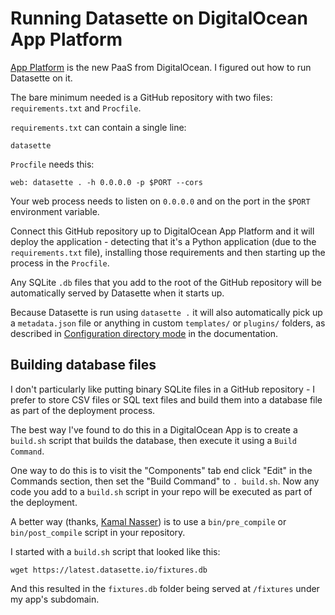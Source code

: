 # Running Datasette on DigitalOcean App Platform

[App Platform](https://www.digitalocean.com/docs/app-platform/) is the new PaaS from DigitalOcean. I figured out how to run Datasette on it.

The bare minimum needed is a GitHub repository with two files: `requirements.txt` and `Procfile`.

`requirements.txt` can contain a single line:
```
datasette
```
`Procfile` needs this:
```
web: datasette . -h 0.0.0.0 -p $PORT --cors
```

Your web process needs to listen on `0.0.0.0` and on the port in the `$PORT` environment variable.

Connect this GitHub repository up to DigitalOcean App Platform and it will deploy the application - detecting that it's a Python application (due to the `requirements.txt` file), installing those requirements and then starting up the process in the `Procfile`.

Any SQLite `.db` files that you add to the root of the GitHub repository will be automatically served by Datasette when it starts up.

Because Datasette is run using `datasette .` it will also automatically pick up a `metadata.json` file or anything in custom `templates/` or `plugins/` folders, as described in [Configuration directory mode](https://docs.datasette.io/en/stable/config.html#configuration-directory-mode) in the documentation.

## Building database files

I don't particularly like putting binary SQLite files in a GitHub repository - I prefer to store CSV files or SQL text files and build them into a database file as part of the deployment process.

The best way I've found to do this in a DigitalOcean App is to create a `build.sh` script that builds the database, then execute it using a `Build Command`.

One way to do this is to visit the "Components" tab end click "Edit" in the Commands section, then set the "Build Command" to `. build.sh`. Now any code you add to a `build.sh` script in your repo will be executed as part of the deployment.

A better way (thanks, [Kamal Nasser](https://www.digitalocean.com/community/questions/configure-a-build-command-for-a-python-project-without-using-the-web-ui?comment=92105)) is to use a `bin/pre_compile` or `bin/post_compile` script in your repository.

I started with a `build.sh` script that looked like this:

```
wget https://latest.datasette.io/fixtures.db
```
And this resulted in the `fixtures.db` folder being served at `/fixtures` under my app's subdomain.


